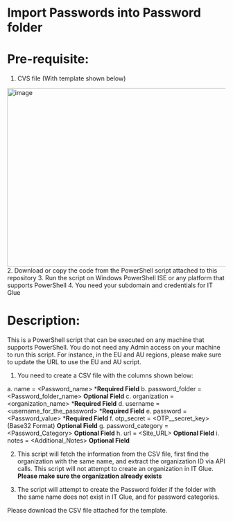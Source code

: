 # Import Passwords into Password folder

# Pre-requisite:

1. CVS file (With template shown below)
<img width="1301" height="412" alt="image" src="https://github.com/user-attachments/assets/9f35898e-5586-4bc3-b258-027eab3cb95b" />
2. Download or copy the code from the PowerShell script attached to this repository
3. Run the script on Windows PowerShell ISE or any platform that supports PowerShell
4. You need your subdomain and credentials for IT Glue

# Description:

This is a PowerShell script that can be executed on any machine that supports PowerShell. You do not need any Admin access on your machine to run this script. For instance, in the EU and AU regions, please make sure to update the URL to use the EU and AU script.

1. You need to create a CSV file with the columns shown below:

a. name = <Password_name>	***Required Field**
b. password_folder = <Password_folder_name>	**Optional Field**
c. organization	= <organization_name> ***Required Field**
d. username	= <username_for_the_password> ***Required Field**
e. password	= <Password_value> ***Required Field**
f. otp_secret	= <OTP__secret_key>(Base32 Format) **Optional Field**
g. password_category = <Password_Category> **Optional Field**
h. url =	<Site_URL> **Optional Field**
i. notes = <Additional_Notes> **Optional Field**

2. This script will fetch the information from the CSV file, first find the organization with the same name, and extract the organization ID via API calls. This script will not attempt to create an organization in IT Glue. **Please make sure the organization already exists**

3. The script will attempt to create the Password folder if the folder with the same name does not exist in IT Glue, and for password categories.

Please download the CSV file attached for the template.

